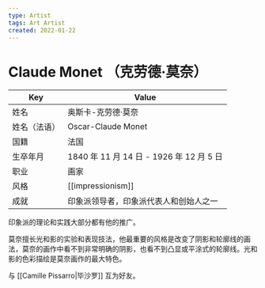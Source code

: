 ```yaml
---
type: Artist
tags: Art Artist
created: 2022-01-22
---
```


# Claude Monet （克劳德·莫奈）

| Key          | Value                                    |
| ------------ | ---------------------------------------- |
| 姓名         | 奥斯卡-克劳德·莫奈                       |
| 姓名（法语） | Oscar-Claude Monet                       |
| 国籍         | 法国                                     |
| 生卒年月     | 1840 年 11 月 14 日 - 1926 年 12 月 5 日 |
| 职业         | 画家                                     |
| 风格         | [[impressionism]]                        |
| 成就         | 印象派领导者，印象派代表人和创始人之一   |

印象派的理论和实践大部分都有他的推广。

莫奈擅长光和影的实验和表现技法，他最重要的风格是改变了阴影和轮廓线的画法，莫奈的画作中看不到非常明确的阴影，也看不到凸显或平涂式的轮廓线。光和影的色彩描绘是莫奈画作的最大特色。

与 [[Camille Pissarro|毕沙罗]] 互为好友。
